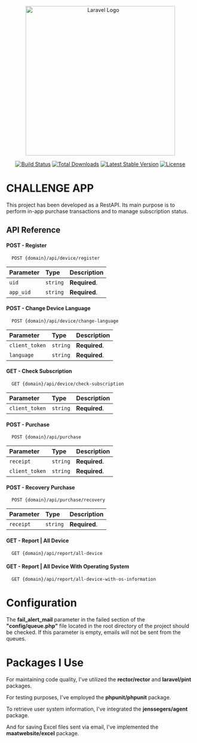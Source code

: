 <p align="center"><a href="https://laravel.com" target="_blank"><img src="https://raw.githubusercontent.com/laravel/art/master/logo-lockup/5%20SVG/2%20CMYK/1%20Full%20Color/laravel-logolockup-cmyk-red.svg" width="400" alt="Laravel Logo"></a></p>

<p align="center">
<a href="https://github.com/laravel/framework/actions"><img src="https://github.com/laravel/framework/workflows/tests/badge.svg" alt="Build Status"></a>
<a href="https://packagist.org/packages/laravel/framework"><img src="https://img.shields.io/packagist/dt/laravel/framework" alt="Total Downloads"></a>
<a href="https://packagist.org/packages/laravel/framework"><img src="https://img.shields.io/packagist/v/laravel/framework" alt="Latest Stable Version"></a>
<a href="https://packagist.org/packages/laravel/framework"><img src="https://img.shields.io/packagist/l/laravel/framework" alt="License"></a>
</p>

# CHALLENGE APP

This project has been developed as a RestAPI. Its main purpose is to perform in-app purchase transactions and to manage subscription status.


## API Reference

#### POST - Register

```http
  POST {domain}/api/device/register
```

| Parameter | Type     | Description                |
| :-------- | :------- | :------------------------- |
| `uid`     | `string` | **Required**. |
| `app_uid` | `string` | **Required**. |

#### POST - Change Device Language

```http
  POST {domain}/api/device/change-language
```

| Parameter | Type     | Description                       |
| :-------- | :------- | :-------------------------------- |
| `client_token`       | `string` | **Required**. |
| `language`           | `string` | **Required**. |

#### GET - Check Subscription

```http
  GET {domain}/api/device/check-subscription
```

| Parameter | Type     | Description                       |
| :-------- | :------- | :-------------------------------- |
| `client_token`       | `string` | **Required**. |

#### POST - Purchase

```http
  POST {domain}/api/purchase
```

| Parameter | Type     | Description                       |
| :-------- | :------- | :-------------------------------- |
| `receipt`            | `string` | **Required**. |
| `client_token`       | `string` | **Required**. |

#### POST - Recovery Purchase

```http
  POST {domain}/api/purchase/recovery
```

| Parameter | Type     | Description                       |
| :-------- | :------- | :-------------------------------- |
| `receipt`            | `string` | **Required**. |

#### GET - Report | All Device

```http
  GET {domain}/api/report/all-device
```

#### GET - Report | All Device With Operating System

```http
  GET {domain}/api/report/all-device-with-os-information
```


# Configuration

The **fail_alert_mail** parameter in the failed section of the **"config/queue.php"** file located in the root directory of the project should be checked. If this parameter is empty, emails will not be sent from the queues.

# Packages I Use

For maintaining code quality, I've utilized the **rector/rector** and **laravel/pint** packages.

For testing purposes, I've employed the **phpunit/phpunit** package.

To retrieve user system information, I've integrated the **jenssegers/agent** package.

And for saving Excel files sent via email, I've implemented the **maatwebsite/excel** package.


